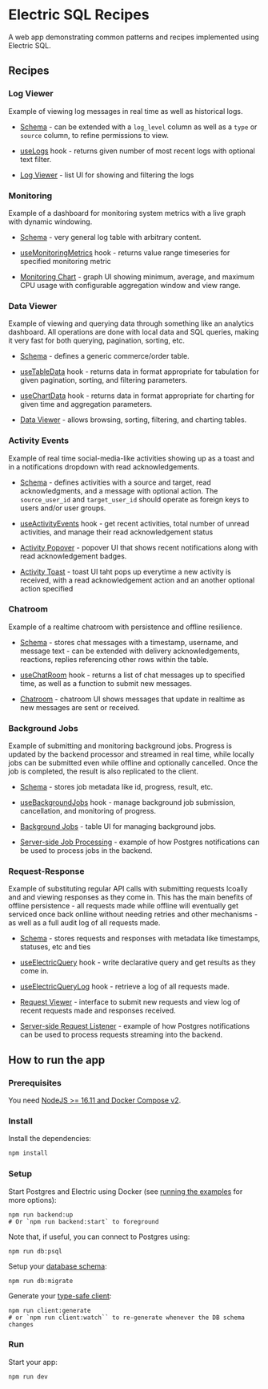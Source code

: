 # Electric SQL Recipes

A web app demonstrating common patterns and recipes implemented using Electric SQL.

## Recipes

### Log Viewer

Example of viewing log messages in real time as well as historical logs.

- [Schema](db/migrations/02-logs_table.sql) - can be extended with a `log_level` column as well as a `type` or `source` column, to refine permissions to view.

- [useLogs](src/log_viewer/use_logs.ts) hook - returns given number of most recent logs with optional text filter.

- [Log Viewer](src/log_viewer/LogViewer.tsx) - list UI for showing and filtering the logs

### Monitoring

Example of a dashboard for monitoring system metrics with a live graph with dynamic windowing.

- [Schema](db/migrations/04-monitoring_table.sql) - very general log table with arbitrary content.

- [useMonitoringMetrics](src/monitoring_metrics/use_monitoring_metrics.ts) hook - returns value range timeseries for specified monitoring metric

- [Monitoring Chart](src/monitoring_metrics/MonitoringChart.tsx) - graph UI showing minimum, average, and maximum CPU usage with configurable aggregation window and view range.

### Data Viewer

Example of viewing and querying data through something like an analytics dashboard. All operations are done with local data and SQL queries, making it very fast for both querying, pagination, sorting, etc.

- [Schema](db/migrations/07-data_viewer_table.sql) - defines a generic commerce/order table.

- [useTableData](src/data_viewer/use_table_data.ts) hook - returns data in format appropriate for tabulation for given pagination, sorting, and filtering parameters.

- [useChartData](src/data_viewer/use_chart_data.ts) hook - returns data in format appropriate for charting for given time and aggregation parameters.

- [Data Viewer](src/data_viewer/DataViewer.tsx) - allows browsing, sorting, filtering, and charting tables.

### Activity Events

Example of real time social-media-like activities showing up as a toast and in a notifications dropdown with read acknowledgements.

- [Schema](db/migrations/01-activity_events_table.sql) - defines activities with a source and target, read acknowledgments, and a message with optional action. The `source_user_id` and `target_user_id` should operate as foreign keys to users and/or user groups.

- [useActivityEvents](src/activity_events/use_activity_events.ts) hook - get recent activities, total number of unread activities, and manage their read acknowledgement status

- [Activity Popover](src/activity_events/ActivityPopover.tsx) - popover UI that shows recent notifications along with read acknowledgement badges.

- [Activity Toast](src/activity_events/ActivityToast.tsx) - toast UI taht pops up everytime a new activity is received, with a read acknowledgement action and an another optional action specified

### Chatroom

Example of a realtime chatroom with persistence and offline resilience.

- [Schema](db/migrations/06-chat_room_table.sql) - stores chat messages with a timestamp, username, and message text - can be extended with delivery acknowledgements, reactions, replies referencing other rows within the table.

- [useChatRoom](src/chat_room/use_chat_room.ts) hook - returns a list of chat messages up to specified time, as well as a function to submit new messages.

- [Chatroom](src/chat_room/ChatRoom.tsx) - chatroom UI shows messages that update in realtime as new messages are sent or received.

### Background Jobs

Example of submitting and monitoring background jobs. Progress is updated by the backend processor and streamed in real time, while locally jobs can be submitted even while offline and optionally cancelled. Once the job is completed, the result is also replicated to the client.

- [Schema](db/migrations/05-background_jobs_table.sql) - stores job metadata like id, progress, result, etc.

- [useBackgroundJobs](src/background_jobs/use_background_jobs.ts) hook - manage background job submission, cancellation, and monitoring of progress.

- [Background Jobs](src/background_jobs/BackgroundJobs.tsx) - table UI for managing background jobs.

- [Server-side Job Processing](backend/demo-server/src/background-job-service.ts) - example of how Postgres notifications can be used to process jobs in the backend.

### Request-Response

Example of substituting regular API calls with submitting requests lcoally and and viewing responses as they come in. This has the main benefits of offline persistence - all requests made while offline will eventually get serviced once back onlline without needing retries and other mechanisms - as well as a full audit log of all requests made.

- [Schema](db/migrations/03-request_response_tables.sql) - stores requests and responses with metadata like timestamps, statuses, etc and ties

- [useElectricQuery](src/request_response/use_electric_query.ts) hook - write declarative query and get results as they come in.

- [useElectricQueryLog](src/request_response/use_electric_query_log.ts) hook - retrieve a log of all requests made.

- [Request Viewer](src/request_response/RequestResponse.tsx) - interface to submit new requests and view log of recent requests made and responses received.

- [Server-side Request Listener](backend/demo-server/src/pg-request-listener.ts) - example of how Postgres notifications can be used to process requests streaming into the backend.


## How to run the app

### Prerequisites

You need [NodeJS >= 16.11 and Docker Compose v2](https://electric-sql.com/docs/usage/installation/prereqs).

### Install

Install the dependencies:

```sh
npm install
```

### Setup

Start Postgres and Electric using Docker (see [running the examples](https://electric-sql.com/docs/examples/notes/running) for more options):

```shell
npm run backend:up
# Or `npm run backend:start` to foreground
```

Note that, if useful, you can connect to Postgres using:

```shell
npm run db:psql
```

Setup your [database schema](https://electric-sql.com/docs/usage/data-modelling):

```shell
npm run db:migrate
```

Generate your [type-safe client](https://electric-sql.com/docs/usage/data-access/client):

```shell
npm run client:generate
# or `npm run client:watch`` to re-generate whenever the DB schema changes
```

### Run

Start your app:

```sh
npm run dev
```
